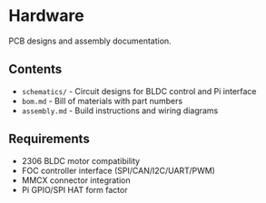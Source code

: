 # Hardware

PCB designs and assembly documentation.

## Contents
- `schematics/` - Circuit designs for BLDC control and Pi interface
- `bom.md` - Bill of materials with part numbers
- `assembly.md` - Build instructions and wiring diagrams

## Requirements
- 2306 BLDC motor compatibility
- FOC controller interface (SPI/CAN/I2C/UART/PWM)
- MMCX connector integration
- Pi GPIO/SPI HAT form factor